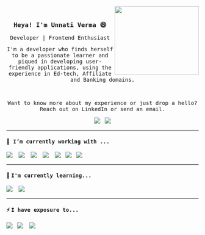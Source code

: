 <img src ="https://media.giphy.com/media/3ohzdRrFdchNyM4BNK/giphy.gif" align="right" width="220" height="180" /><br>

<h3 align='center'><samp><strong>Heya! I'm Unnati Verma </strong>😄</samp></h3> 

<p align='center'> <samp>Developer | Frontend Enthusiast</samp></p>

<p align='center'>
 <samp>I'm a developer who finds herself to be a passionate learner and piqued in developing user-friendly applications, using the experience in Ed-tech, Affiliate and Banking domains.</samp>
</p><br>
 
<p align='center'>
 <samp>Want to know more about my experience or just drop a hello?</samp><br>
 <samp>Reach out on LinkedIn or send an email.</samp>
</p>

<p align='center'>
 <a href="https://www.linkedin.com/in/unnati-verma-69b76a100/"><img src="https://img.shields.io/badge/linkedin-%230077B5.svg?&style=for-the-badge&logo=linkedin&logoColor=white" /></a>&nbsp;&nbsp;
 <a href="mailto:unavee.24@gmail.com"><img src="https://img.shields.io/badge/gmail-%23D14836.svg?&style=for-the-badge&logo=gmail&logoColor=white" /></a>
</p>

<hr>

<h4> 🔭<samp> I’m currently working with ...</samp></h4>
<p >
 <img src="https://img.shields.io/badge/react%20-%2361DAFB.svg?&style=for-the-badge&logo=react&logoColor=white" />&nbsp;&nbsp;&nbsp;
 <img src="https://img.shields.io/badge/node.js%20-%23339933.svg?&style=for-the-badge&logo=node.js&logoColor=white" />&nbsp;&nbsp;&nbsp;
 <img src="https://img.shields.io/badge/graphql%20-%23db7093.svg?&style=for-the-badge&logo=graphql&logoColor=white" />&nbsp;&nbsp;&nbsp;
 <img src="https://img.shields.io/badge/aws-orange?style=for-the-badge&logo=amazonaws&logoColor=white" />&nbsp;&nbsp;&nbsp;
 <img src="https://img.shields.io/badge/html5%20-%23e34f26.svg?&style=for-the-badge&logo=html5&logoColor=white" />&nbsp;&nbsp;
 <img src="https://img.shields.io/badge/css3%20-%231572B6.svg?&style=for-the-badge&logo=css3&logoColor=white" />&nbsp;&nbsp;
 <img src="https://img.shields.io/badge/javascript%20-%23F7DF1E.svg?&style=for-the-badge&logo=javascript&logoColor=white" />&nbsp;&nbsp;
 </p>

<hr>

<h4>🌱 <samp>I'm currently learning...</samp></h4>
<p >
 <img src="https://img.shields.io/badge/next-blue?style=for-the-badge&logo=nextdotjs&logoColor=white" />&nbsp;&nbsp;&nbsp;
 <img src="https://img.shields.io/badge/openai-green?style=for-the-badge&logo=openai&logoColor=white" />&nbsp;&nbsp;&nbsp;
</p>

<hr>
<h4>⚡ <samp>I have exposure to...</samp></h4>
<p >
  <img src="https://img.shields.io/badge/angular-%230769ad.svg?&style=for-the-badge&logo=angular&logoColor=white" />&nbsp;&nbsp;
  <img src="https://img.shields.io/badge/sass%20-%23cc6699.svg?&style=for-the-badge&logo=sass&logoColor=white" />&nbsp;&nbsp;&nbsp;
  <img src="https://img.shields.io/badge/springboot-%23c21325.svg?&style=for-the-badge&logo=spring&logoColor=white" />&nbsp;&nbsp;
</p>

<!--
**unnati24/unnati24** is a ✨ _special_ ✨ repository because its `README.md` (this file) appears on your GitHub profile.

Here are some ideas to get you started:

- 🔭 I’m currently working on ...
- 🌱 I’m currently learning ...
- 👯 I’m looking to collaborate on ...
- 🤔 I’m looking for help with ...
- 💬 Ask me about ...
- 📫 How to reach me: ...
- 😄 Pronouns: ...
- ⚡ Fun fact: ...
-->
